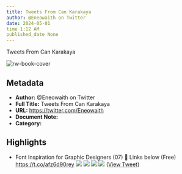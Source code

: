 ```yaml
---
title: Tweets From Can Karakaya
author: @Eneowaith on Twitter
date: 2024-05-01
time 1:12 AM
published_date None
---
```

Tweets From Can Karakaya

![rw-book-cover](https://pbs.twimg.com/profile_images/1634141565143621632/gp8gmIw5.jpg)

## Metadata
- **Author:** @Eneowaith on Twitter
- **Full Title:** Tweets From Can Karakaya
- **URL:** https://twitter.com/Eneowaith
- **Document Note:** 
- **Category:**

## Highlights
- Font Inspiration for Graphic Designers (07)
  🔗 Links below (Free) https://t.co/afz6d90rey
  ![](https://pbs.twimg.com/media/F0Hzcr3WAAAG54V.png)
  ![](https://pbs.twimg.com/media/F0HzdGeWYAMhiAs.png)
  ![](https://pbs.twimg.com/media/F0Hzde_X0AAAI1g.png)
  ![](https://pbs.twimg.com/media/F0Hzd3gXoAEtuH7.png) ([View Tweet](https://twitter.com/Eneowaith/status/1675888412585279488))
